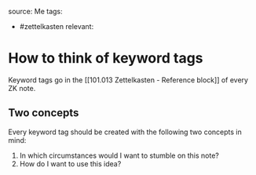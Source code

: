 source: Me
tags:
- #zettelkasten 
relevant:

# How to think of keyword tags

Keyword tags go in the [[101.013 Zettelkasten - Reference block]] of every ZK note.

## Two concepts

Every keyword tag should be created with the following two concepts in mind:

1. In which circumstances would I want to stumble on this note?
2. How do I want to use this idea?

